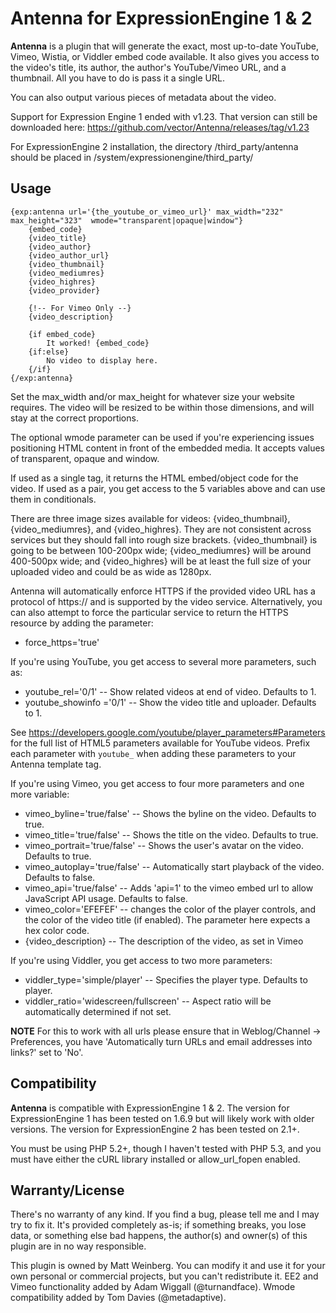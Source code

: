 Antenna for ExpressionEngine 1 & 2
========

**Antenna** is a plugin that will generate the exact, most up-to-date YouTube, Vimeo, Wistia, or Viddler embed code available. It also gives you access to the video's title, its author, the author's YouTube/Vimeo URL, and a thumbnail. All you have to do is pass it a single URL.

You can also output various pieces of metadata about the video.

Support for Expression Engine 1 ended with v1.23. That version can still be downloaded here: https://github.com/vector/Antenna/releases/tag/v1.23

For ExpressionEngine 2 installation, the directory /third_party/antenna should be placed in /system/expressionengine/third_party/

Usage
-------

	{exp:antenna url='{the_youtube_or_vimeo_url}' max_width="232" max_height="323"  wmode="transparent|opaque|window"}
	    {embed_code}
	    {video_title}
	    {video_author}
	    {video_author_url}
	    {video_thumbnail}
	    {video_mediumres}
	    {video_highres}
	    {video_provider}

	    {!-- For Vimeo Only --}
	    {video_description}

	    {if embed_code}
	        It worked! {embed_code}
	    {if:else}
	        No video to display here.
	    {/if}
	{/exp:antenna}


Set the max\_width and/or max\_height for whatever size your website requires. The video will be resized to be within those dimensions, and will stay at the correct proportions.

The optional wmode parameter can be used if you're experiencing issues positioning HTML content in front of the embedded media. It accepts values of transparent, opaque and window.

If used as a single tag, it returns the HTML embed/object code for the video. If used as a pair, you get access to the 5 variables above and can use them in conditionals.

There are three image sizes available for videos: {video_thumbnail}, {video_mediumres}, and {video_highres}. They are not consistent across services but they should fall into rough size brackets. {video_thumbnail} is going to be between 100-200px wide; {video_mediumres} will be around 400-500px wide; and {video_highres} will be at least the full size of your uploaded video and could be as wide as 1280px.

Antenna will automatically enforce HTTPS if the provided video URL has a protocol of https:// and is supported by the video service. Alternatively, you can also attempt to force the particular service to return the HTTPS resource by adding the parameter:

- force_https='true'

If you're using YouTube, you get access to several more parameters, such as:

- youtube_rel='0/1' -- Show related videos at end of video. Defaults to 1.
- youtube_showinfo ='0/1' -- Show the video title and uploader. Defaults to 1.

See https://developers.google.com/youtube/player_parameters#Parameters for the full list of HTML5 parameters available for YouTube videos. Prefix each parameter with `youtube_` when adding these parameters to your Antenna template tag.

If you're using Vimeo, you get access to four more parameters and one more variable:

- vimeo_byline='true/false' -- Shows the byline on the video. Defaults to true.
- vimeo_title='true/false' -- Shows the title on the video. Defaults to true.
- vimeo_portrait='true/false' -- Shows the user's avatar on the video. Defaults to true.
- vimeo_autoplay='true/false' -- Automatically start playback of the video. Defaults to false.
- vimeo_api='true/false' -- Adds 'api=1' to the vimeo embed url to allow JavaScript API usage. Defaults to false.
- vimeo_color='EFEFEF' -- changes the color of the player controls, and the color of the video title (if enabled). The parameter here expects a hex color code.
- {video_description} -- The description of the video, as set in Vimeo

If you're using Viddler, you get access to two more parameters:

- viddler_type='simple/player' -- Specifies the player type. Defaults to player.
- viddler_ratio='widescreen/fullscreen' -- Aspect ratio will be automatically determined if not set.

**NOTE** For this to work with all urls please ensure that in Weblog/Channel -> Preferences, you have 'Automatically turn URLs and email addresses into links?' set to 'No'.

Compatibility
-------

**Antenna** is compatible with ExpressionEngine 1 & 2. The version for ExpressionEngine 1 has been tested on 1.6.9 but will likely work with older versions. The version for ExpressionEngine 2 has been tested on 2.1+.

You must be using PHP 5.2+, though I haven't tested with PHP 5.3, and you must have either the cURL library installed or allow_url_fopen enabled.

Warranty/License
-------

There's no warranty of any kind. If you find a bug, please tell me and I may try to fix it. It's provided completely as-is; if something breaks, you lose data, or something else bad happens, the author(s) and owner(s) of this plugin are in no way responsible.

This plugin is owned by Matt Weinberg. You can modify it and use it for your own personal or commercial projects, but you can't redistribute it. EE2 and Vimeo functionality added by Adam Wiggall (@turnandface). Wmode compatibility added by Tom Davies (@metadaptive).
